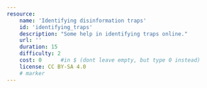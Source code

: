```yaml
---
resource:
    name: 'Identifying disinformation traps'
    id: 'identifying_traps'
    description: "Some help in identifying traps online."
    url: ''
    duration: 15
    difficulty: 2
    cost: 0      #in $ (dont leave empty, but type 0 instead)
    license: CC BY-SA 4.0
    # marker
---
```

